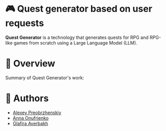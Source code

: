 # :video_game: Quest generator based on user requests

**Quest Generator** is a technology that generates quests for RPG and RPG-like games from scratch using a Large Language Model (LLM).

# :page_facing_up: Overview
Summary of Quest Generator's work: 

# :dizzy: Authors
* [Alexey Preobrzhenskiy](https://github.com/Gjils)
* [Anna Onufrienko](https://github.com/osisochka)
* [Glafira Averbakh](https://github.com/firadaro)
